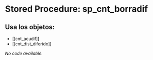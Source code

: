 # Stored Procedure: sp_cnt_borradif

## Usa los objetos:
- [[cnt_acudif]]
- [[cnt_dist_diferido]]

*No code available.*
